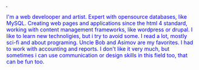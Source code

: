 <style type="text/css">
h1 {color:red;}
p {color:blue;}
</style>

![Header](https://raw.githubusercontent.com/Amn3s1a2018/Amn3s1a2018/main/bar.svg "Header")

I'm a web develooper and artist.
Expert with opensource databases, like MySQL. Creating web pages and applications since the html 4 standard, working with content management frameworks, like wordpress or drupal.
I like to learn new technoligies, but i try to avoid some.
I read a lot, mostly sci-fi and about programing. Uncle Bob and Asimov are my favorites.
I had to work with accounting and reports. I don't like it very much, but sometimes i can use communication or design skills in this field too, that can be fun too.
